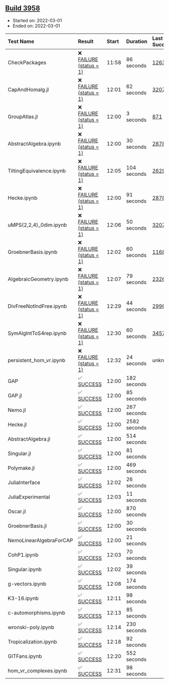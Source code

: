 ## [Build 3958](https://oscarci.mathematik.uni-kl.de/job/oscar-stable/3958/)

* Started on: 2022-03-01
* Ended on: 2022-03-01

| Test Name    | Result | Start | Duration | Last Success | First Failure |
|:-------------|:-------|:------|:---------|:-------------|:--------------|
| CheckPackages | ❌ [FAILURE (status = 1)](https://oscarci.mathematik.uni-kl.de/job/oscar-stable/3958/artifact/logs/build-3958/CheckPackages.log) | 11:58 | 86 seconds | [1263](https://oscarci.mathematik.uni-kl.de/job/oscar-stable/1263/) | [1264](https://oscarci.mathematik.uni-kl.de/job/oscar-stable/1264/) |
| CapAndHomalg.jl | ❌ [FAILURE (status = 1)](https://oscarci.mathematik.uni-kl.de/job/oscar-stable/3958/artifact/logs/build-3958/CapAndHomalg.jl.log) | 12:01 | 62 seconds | [3207](https://oscarci.mathematik.uni-kl.de/job/oscar-stable/3207/) | [3208](https://oscarci.mathematik.uni-kl.de/job/oscar-stable/3208/) |
| GroupAtlas.jl | ❌ [FAILURE (status = 1)](https://oscarci.mathematik.uni-kl.de/job/oscar-stable/3958/artifact/logs/build-3958/GroupAtlas.jl.log) | 12:00 | 3 seconds | [871](https://oscarci.mathematik.uni-kl.de/job/oscar-stable/871/) | [872](https://oscarci.mathematik.uni-kl.de/job/oscar-stable/872/) |
| AbstractAlgebra.ipynb | ❌ [FAILURE (status = 1)](https://oscarci.mathematik.uni-kl.de/job/oscar-stable/3958/artifact/logs/build-3958/AbstractAlgebra.ipynb.log) | 12:00 | 30 seconds | [2878](https://oscarci.mathematik.uni-kl.de/job/oscar-stable/2878/) | [2879](https://oscarci.mathematik.uni-kl.de/job/oscar-stable/2879/) |
| TiltingEquivalence.ipynb | ❌ [FAILURE (status = 1)](https://oscarci.mathematik.uni-kl.de/job/oscar-stable/3958/artifact/logs/build-3958/TiltingEquivalence.ipynb.log) | 12:05 | 104 seconds | [2629](https://oscarci.mathematik.uni-kl.de/job/oscar-stable/2629/) | [2630](https://oscarci.mathematik.uni-kl.de/job/oscar-stable/2630/) |
| Hecke.ipynb | ❌ [FAILURE (status = 1)](https://oscarci.mathematik.uni-kl.de/job/oscar-stable/3958/artifact/logs/build-3958/Hecke.ipynb.log) | 12:00 | 91 seconds | [2878](https://oscarci.mathematik.uni-kl.de/job/oscar-stable/2878/) | [2879](https://oscarci.mathematik.uni-kl.de/job/oscar-stable/2879/) |
| uMPS(2,2,4)_0dim.ipynb | ❌ [FAILURE (status = 1)](https://oscarci.mathematik.uni-kl.de/job/oscar-stable/3958/artifact/logs/build-3958/uMPS-2-2-4-_0dim.ipynb.log) | 12:06 | 50 seconds | [3207](https://oscarci.mathematik.uni-kl.de/job/oscar-stable/3207/) | [3208](https://oscarci.mathematik.uni-kl.de/job/oscar-stable/3208/) |
| GroebnerBasis.ipynb | ❌ [FAILURE (status = 1)](https://oscarci.mathematik.uni-kl.de/job/oscar-stable/3958/artifact/logs/build-3958/GroebnerBasis.ipynb.log) | 12:02 | 60 seconds | [1168](https://oscarci.mathematik.uni-kl.de/job/oscar-stable/1168/) | [1169](https://oscarci.mathematik.uni-kl.de/job/oscar-stable/1169/) |
| AlgebraicGeometry.ipynb | ❌ [FAILURE (status = 1)](https://oscarci.mathematik.uni-kl.de/job/oscar-stable/3958/artifact/logs/build-3958/AlgebraicGeometry.ipynb.log) | 12:07 | 79 seconds | [2326](https://oscarci.mathematik.uni-kl.de/job/oscar-stable/2326/) | [2327](https://oscarci.mathematik.uni-kl.de/job/oscar-stable/2327/) |
| DivFreeNotIndFree.ipynb | ❌ [FAILURE (status = 1)](https://oscarci.mathematik.uni-kl.de/job/oscar-stable/3958/artifact/logs/build-3958/DivFreeNotIndFree.ipynb.log) | 12:29 | 44 seconds | [2998](https://oscarci.mathematik.uni-kl.de/job/oscar-stable/2998/) | [2999](https://oscarci.mathematik.uni-kl.de/job/oscar-stable/2999/) |
| SymAlgIntToS4rep.ipynb | ❌ [FAILURE (status = 1)](https://oscarci.mathematik.uni-kl.de/job/oscar-stable/3958/artifact/logs/build-3958/SymAlgIntToS4rep.ipynb.log) | 12:30 | 60 seconds | [3457](https://oscarci.mathematik.uni-kl.de/job/oscar-stable/3457/) | [3458](https://oscarci.mathematik.uni-kl.de/job/oscar-stable/3458/) |
| persistent_hom_vr.ipynb | ❌ [FAILURE (status = 1)](https://oscarci.mathematik.uni-kl.de/job/oscar-stable/3958/artifact/logs/build-3958/persistent_hom_vr.ipynb.log) | 12:32 | 24 seconds | unknown | unknown |
| GAP | ✅ [SUCCESS](https://oscarci.mathematik.uni-kl.de/job/oscar-stable/3958/artifact/logs/build-3958/GAP.log) | 12:00 | 182 seconds |  |  |
| GAP.jl | ✅ [SUCCESS](https://oscarci.mathematik.uni-kl.de/job/oscar-stable/3958/artifact/logs/build-3958/GAP.jl.log) | 12:00 | 85 seconds |  |  |
| Nemo.jl | ✅ [SUCCESS](https://oscarci.mathematik.uni-kl.de/job/oscar-stable/3958/artifact/logs/build-3958/Nemo.jl.log) | 12:00 | 267 seconds |  |  |
| Hecke.jl | ✅ [SUCCESS](https://oscarci.mathematik.uni-kl.de/job/oscar-stable/3958/artifact/logs/build-3958/Hecke.jl.log) | 12:00 | 2582 seconds |  |  |
| AbstractAlgebra.jl | ✅ [SUCCESS](https://oscarci.mathematik.uni-kl.de/job/oscar-stable/3958/artifact/logs/build-3958/AbstractAlgebra.jl.log) | 12:00 | 514 seconds |  |  |
| Singular.jl | ✅ [SUCCESS](https://oscarci.mathematik.uni-kl.de/job/oscar-stable/3958/artifact/logs/build-3958/Singular.jl.log) | 12:00 | 81 seconds |  |  |
| Polymake.jl | ✅ [SUCCESS](https://oscarci.mathematik.uni-kl.de/job/oscar-stable/3958/artifact/logs/build-3958/Polymake.jl.log) | 12:00 | 469 seconds |  |  |
| JuliaInterface | ✅ [SUCCESS](https://oscarci.mathematik.uni-kl.de/job/oscar-stable/3958/artifact/logs/build-3958/JuliaInterface.log) | 12:02 | 26 seconds |  |  |
| JuliaExperimental | ✅ [SUCCESS](https://oscarci.mathematik.uni-kl.de/job/oscar-stable/3958/artifact/logs/build-3958/JuliaExperimental.log) | 12:03 | 11 seconds |  |  |
| Oscar.jl | ✅ [SUCCESS](https://oscarci.mathematik.uni-kl.de/job/oscar-stable/3958/artifact/logs/build-3958/Oscar.jl.log) | 12:00 | 870 seconds |  |  |
| GroebnerBasis.jl | ✅ [SUCCESS](https://oscarci.mathematik.uni-kl.de/job/oscar-stable/3958/artifact/logs/build-3958/GroebnerBasis.jl.log) | 12:00 | 30 seconds |  |  |
| NemoLinearAlgebraForCAP | ✅ [SUCCESS](https://oscarci.mathematik.uni-kl.de/job/oscar-stable/3958/artifact/logs/build-3958/NemoLinearAlgebraForCAP.log) | 12:00 | 21 seconds |  |  |
| CohP1.ipynb | ✅ [SUCCESS](https://oscarci.mathematik.uni-kl.de/job/oscar-stable/3958/artifact/logs/build-3958/CohP1.ipynb.log) | 12:03 | 70 seconds |  |  |
| Singular.ipynb | ✅ [SUCCESS](https://oscarci.mathematik.uni-kl.de/job/oscar-stable/3958/artifact/logs/build-3958/Singular.ipynb.log) | 12:02 | 39 seconds |  |  |
| g-vectors.ipynb | ✅ [SUCCESS](https://oscarci.mathematik.uni-kl.de/job/oscar-stable/3958/artifact/logs/build-3958/g-vectors.ipynb.log) | 12:08 | 174 seconds |  |  |
| K3-16.ipynb | ✅ [SUCCESS](https://oscarci.mathematik.uni-kl.de/job/oscar-stable/3958/artifact/logs/build-3958/K3-16.ipynb.log) | 12:11 | 98 seconds |  |  |
| c-automorphisms.ipynb | ✅ [SUCCESS](https://oscarci.mathematik.uni-kl.de/job/oscar-stable/3958/artifact/logs/build-3958/c-automorphisms.ipynb.log) | 12:13 | 85 seconds |  |  |
| wronski-poly.ipynb | ✅ [SUCCESS](https://oscarci.mathematik.uni-kl.de/job/oscar-stable/3958/artifact/logs/build-3958/wronski-poly.ipynb.log) | 12:14 | 230 seconds |  |  |
| Tropicalization.ipynb | ✅ [SUCCESS](https://oscarci.mathematik.uni-kl.de/job/oscar-stable/3958/artifact/logs/build-3958/Tropicalization.ipynb.log) | 12:18 | 92 seconds |  |  |
| GITFans.ipynb | ✅ [SUCCESS](https://oscarci.mathematik.uni-kl.de/job/oscar-stable/3958/artifact/logs/build-3958/GITFans.ipynb.log) | 12:20 | 552 seconds |  |  |
| hom_vr_complexes.ipynb | ✅ [SUCCESS](https://oscarci.mathematik.uni-kl.de/job/oscar-stable/3958/artifact/logs/build-3958/hom_vr_complexes.ipynb.log) | 12:31 | 98 seconds |  |  |
